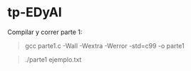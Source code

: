 # tp-EDyAI

Compilar y correr parte 1:

> gcc parte1.c -Wall -Wextra -Werror -std=c99 -o parte1

> ./parte1 ejemplo.txt